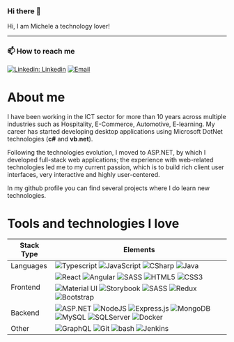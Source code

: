 <!--
**mdibenedetto/mdibenedetto** is a ✨ _special_ ✨ repository because its `README.md` (this file) appears on your GitHub profile.

Here are some ideas to get you started:

- 🔭 I’m currently working on ...
- 🌱 I’m currently learning ...
- 👯 I’m looking to collaborate on ...
- 🤔 I’m looking for help with ...
- 💬 Ask me about ...
- 📫 How to reach me: ...
- 😄 Pronouns: ...
- ⚡ Fun fact: ...
-->

### Hi there 👋

Hi, I am Michele a technology lover!

---

### 📫 How to reach me

[![Linkedin: Linkedin](https://img.shields.io/badge/-Liinkedin-blue?style=flat-square&logo=Linkedin&logoColor=white&link=https://www.linkedin.com/in/mdibenedetto-dev)](https://www.linkedin.com/in/mdibenedetto-dev)
[![Email](https://img.shields.io/badge/-Email-eaeaea.svg?style=flat-square&logo=gmail&logoColor=e73e33&link=mailto:mdibenedetto-dev@gmail.com)](mailto:mdibenedetto-dev@gmail.com)

# About me

I have been working in the ICT sector for more than 10 years across multiple industries such as Hospitality, E-Commerce, Automotive, E-learning.
My career has started developing desktop applications using Microsoft DotNet technologies (**c#** and **vb**.**net**).

Following the technologies evolution, I moved to ASP.NET, by which I developed full-stack web applications; the experience with web-related technologies led me to my current passion, which is to build rich client user interfaces, very interactive and highly user-centered.

In my github profile you can find several projects where I do learn new technologies.

# Tools and technologies I love

<table style="border: 1px">
    <thead>
        <th>Stack Type</th>
        <th>Elements</th>
    </thead>
    <tbody>
        <tr>
            <td>Languages</td>
            <td>
               <img alt="Typescript" src="https://img.shields.io/badge/-Typescript-blue?style=for-the-badge&logo=typescript&logoColor=white"/>
               <img alt="JavaScript" src="https://img.shields.io/badge/javascript%20-%23323330.svg?&style=for-the-badge&logo=javascript&logoColor=%23F7DF1E"/>
               <img alt="CSharp" src="https://img.shields.io/badge/CSharp%20-%230081CB.svg?&style=for-the-badge&logo=c%23&logoColor=%23F7DF1E"/>
               <img alt="Java" src="https://img.shields.io/badge/Java%20-d76251.svg?&style=for-the-badge&logo=java&logoColor=5281a1"/>
            </td>
        </tr>
        <tr>
            <td rowspan="2">Frontend</td>
            <td>
                <img alt="React" src="https://img.shields.io/badge/react%20-%2320232a.svg?&style=for-the-badge&logo=react&logoColor=%2361DAFB"/>
                <img alt="Angular" src="https://img.shields.io/badge/angular%20-%23DD0031.svg?&style=for-the-badge&logo=angular&logoColor=white"/>
                <img alt="SASS" src="https://img.shields.io/badge/SASS%20-hotpink.svg?&style=for-the-badge&logo=SASS&logoColor=white"/>
                <img alt="HTML5" src="https://img.shields.io/badge/html5%20-%23E34F26.svg?&style=for-the-badge&logo=html5&logoColor=white"/>
                <img alt="CSS3" src="https://img.shields.io/badge/css3%20-%231572B6.svg?&style=for-the-badge&logo=css3&logoColor=white"/>
            </td>
        </tr>
         <tr>
            <td>
                <img alt="Material UI" src="https://img.shields.io/badge/material%20ui%20-%230081CB.svg?&style=for-the-badge&logo=material-ui&logoColor=white"/>
                <img alt="Storybook" src="https://img.shields.io/badge/Storybook%20-%230081CB.svg?&style=for-the-badge&logo=storybook&logoColor=white"/>
                <img alt="SASS" src="https://img.shields.io/badge/SASS%20-hotpink.svg?&style=for-the-badge&logo=SASS&logoColor=white"/>
                <img alt="Redux" src="https://img.shields.io/badge/redux%20-%23593d88.svg?&style=for-the-badge&logo=redux&logoColor=white"/>
                <img alt="Bootstrap" src="https://img.shields.io/badge/bootstrap%20-%23563D7C.svg?&style=for-the-badge&logo=bootstrap&logoColor=white"/>
            </td>
        </tr>
        <tr>
            <td>Backend</td>
            <td>
                <img alt="ASP.NET" src="https://img.shields.io/badge/asp.net%20-%230081CB.svg?&style=for-the-badge&logo=dotnet&logoColor=white"/>
                <img alt="NodeJS" src="https://img.shields.io/badge/node.js%20-%2343853D.svg?&style=for-the-badge&logo=node.js&logoColor=white"/>
                <img alt="Express.js" src="https://img.shields.io/badge/express.js%20-%23404d59.svg?&style=for-the-badge"/>
                <img alt="MongoDB" src ="https://img.shields.io/badge/MongoDB-%234ea94b.svg?&style=for-the-badge&logo=mongodb&logoColor=white"/>
                <img alt="MySQL" src="https://img.shields.io/badge/mysql-%2300f.svg?&style=for-the-badge&logo=mysql&logoColor=white"/>
                <img alt="SQLServer" src="https://img.shields.io/badge/sqlserver-%230081CB.svg?&style=for-the-badge&logo=sqlserver&logoColor=white"/>
                <img alt="Docker" src="https://img.shields.io/badge/docker%20-%230db7ed.svg?&style=for-the-badge&logo=docker&logoColor=white"/>
            </td>
        </tr>
        <tr>
            <td>Other</td>
            <td>
                <img alt="GraphQL" src="https://img.shields.io/badge/GraphQL%20-%23404d59.svg?&style=for-the-badge&logo=graphql&logoColor=de33a6"/>
                <img alt="Git" src="https://img.shields.io/badge/git%20-%23F05033.svg?&style=for-the-badge&logo=git&logoColor=white"/>
                <img alt="bash" src="https://img.shields.io/badge/Bash%20-%23404d59.svg?&style=for-the-badge&logo=bash&logoColor=de33a6"/>
                <img alt="Jenkins" src="https://img.shields.io/badge/Jenkins%20-cc3632.svg?&style=for-the-badge&logo=Jenkins&logoColor=314d5e"/>
            </td>
        </tr>
    </tbody>
<table>
